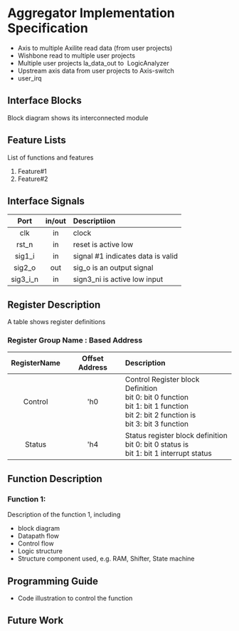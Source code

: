 # Aggregator Implementation Specification
- Axis to multiple Axilite read data (from user projects) 
- Wishbone read to multiple user projects
- Multiple user projects la_data_out to  LogicAnalyzer 
- Upstream axis data from user projects to Axis-switch
- user_irq

## Interface Blocks
Block diagram shows its interconnected module

## Feature Lists
List of functions and features
1. Feature#1
2. Feature#2

## Interface Signals


| Port | in/out | Descriptiion |
|:------:|:------:|:------------ |
|  clk   |   in   | clock        |
| rst_n |   in   | reset is active low        |
|sig1_i | in | signal #1 indicates data is valid |
|sig2_o | out | sig_o is an output signal |
|sig3_i_n| in | sign3_ni is active low input |

## Register Description
A table shows register definitions
### Register Group Name : Based Address

|RegisterName|Offset Address| Description |
|:----------:|:------------:| :-----------|
|Control     |'h0             | Control Register block Definition<br>bit 0: bit 0 function<br>bit 1: bit 1 function<br>bit 2: bit 2 function is<br>bit 3: bit 3 function |
|Status      | 'h4          | Status register block definition<br>bit 0: bit 0 status is<br>bit 1: bit 1 interrupt status|

## Function Description

### Function 1:
Description of the function 1, including 
- block diagram
- Datapath flow
- Control flow
- Logic structure
- Structure component used, e.g. RAM, Shifter, State machine 

## Programming Guide
- Code illustration to control the function

## Future Work



